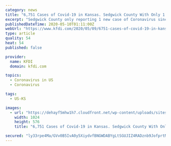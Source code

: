 ```yaml
---
category: news
title: "6,751 Cases of Covid-19 in Kansas. Sedgwick County With Only 1 More Case."
excerpt: "Sedgwick County only reporting 1 new case of Coronavirus since Friday, with 1 death also being announced. 275 people in the county have recovered so far. Meanwhile, the KDHE saying there are 6,751 confirmed positive cases statewide."
publishedDateTime: 2020-05-10T01:11:00Z
webUrl: "https://www.kfdi.com/2020/05/09/6751-cases-of-covid-19-in-kansas-sedgwick-county-with-only-1-more-case/"
type: article
quality: 54
heat: 54
published: false

provider:
  name: KFDI
  domain: kfdi.com

topics:
  - Coronavirus in US
  - Coronavirus

tags:
  - US-KS

images:
  - url: "https://dehayf5mhw1h7.cloudfront.net/wp-content/uploads/sites/1052/2020/03/15025035/coronavirus-flipper-1024x576.jpg"
    width: 1024
    height: 576
    title: "6,751 Cases of Covid-19 in Kansas. Sedgwick County With Only 1 More Case."

secured: "ly33rpe4Ma/GVv0B5IvA0y5XiydvfBNGWDABYgLtSGUJIZ4RADznb9JofprtMFf1L7H4NeKhulPaLjSuontXZYR5nqxK1sgog5+9FMM6FXsh2aFg0izpFJ/p0j2v6YOJ/NSEp/tLvDaxrk4p25+SlWxHa+3nkULnanY24HGIDxlvEfMRQbZnPbtDXCz9grkJcmAVsbM7d23eiL+GAhgXjRqft+WQ+1LcAaqJsl6ERgfcZM6ma+6U4jhFeXxdVtvVpL4e6oBbEFAk4mMQ8kmbTvIX2JM8KBfaG6Cts28vwdBLwjhrtf57WiqowRji7ZMaagfsCoEJbvwAxK/LB2ybHvyck8j9yseUyegmfmkhDkRbh/JVx5vygi/VHryFb9dEY6o+zMOpejThMNU0VTgHAN5fBVXb/rjYJNYpl+7oqwWsJXgbV3eql+xlIYOU8HyZrp6/pCca0lLwoNfIt3JKd6TpD6xgJshGMnYCjmceruc=;vLP5RRSyjrayJRwwU207vg=="
---
```


